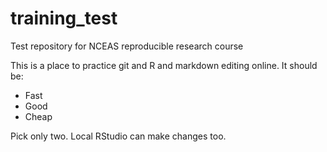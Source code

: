 # training_test
Test repository for NCEAS reproducible research course

This is a place to practice git and R and markdown editing online. It should be:

- Fast
- Good
- Cheap

Pick only two. Local RStudio can make changes too.
